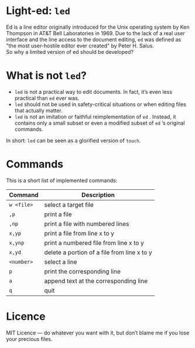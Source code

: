 # Light-ed: `led`

Ed is a line editor originally introduced for the Unix operating system by Ken Thompson in AT&T Bell Laboratories in 1969. Due to the lack of a real user interface and the line access to the document editing, `ed` was defined as "the most user-hostile editor ever created" by Peter H. Salus.\
So why a limited version of ed should be developed?

# What is not `led`?

- `led` is not a practical way to edit documents. In fact, it’s even less practical than `ed` ever was.
- `led` should not be used in safety-critical situations or when editing files that actually matter.
- `led` is not an imitation or faithful reimplementation of `ed` . Instead, it contains only a small subset or even a modified subset of `ed` ’s original commands.

In short:  `led` can be seen as a glorified version of `touch`.

# Commands

This is a short list of implemented commands:

| Command       | Description                            |
|---------------|----------------------------------------|
| `w <file>`    | select a target file                   |
| `,p`          | print a file                           |
| `,np`         | print a file with numbered lines       |
| `x,yp`        | print a file from line x to y          |
| `x,ynp`       | print a numbered file from line x to y |
| `x,yd`        | delete a portion of a file from line x to y          |
| `<number>`    | select a line                          |
| `p`           | print the corresponding line           |
| `a`           | append text at the corresponding line  |
| `q`           | quit                                   |

# Licence

MIT Licence — do whatever you want with it, but don’t blame me if you lose your precious files.

